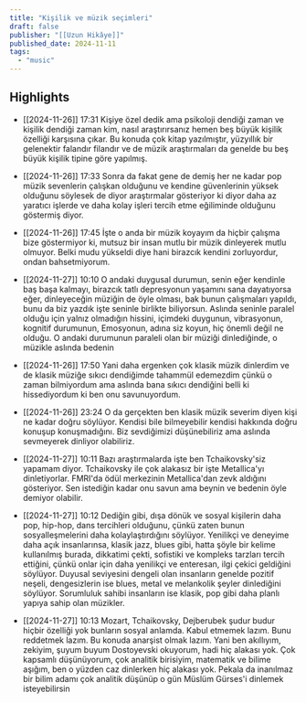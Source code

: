 ```yaml
---
title: "Kişilik ve müzik seçimleri"
draft: false
publisher: "[[Uzun Hikâye]]"
published_date: 2024-11-11
tags:
  - "music"
---
```



## Highlights
* [[2024-11-26]] 17:31  Kişiye özel dedik ama psikoloji dendiği zaman ve kişilik dendiği zaman kim, nasıl araştırırsanız hemen beş büyük kişilik özelliği karşısına çıkar. Bu konuda çok kitap yazılmıştır, yüzyıllık bir gelenektir falandır filandır ve de müzik araştırmaları da genelde bu beş büyük kişilik tipine göre yapılmış.

* [[2024-11-26]] 17:33  Sonra da fakat gene de demiş her ne kadar pop müzik sevenlerin çalışkan olduğunu ve kendine güvenlerinin yüksek olduğunu söylesek de diyor araştırmalar gösteriyor ki diyor daha az yaratıcı işlerde ve daha kolay işleri tercih etme eğiliminde olduğunu göstermiş diyor.

* [[2024-11-26]] 17:45  İşte o anda bir müzik koyayım da hiçbir çalışma bize göstermiyor ki, mutsuz bir insan mutlu bir müzik dinleyerek mutlu olmuyor. Belki mudu yükseldi diye hani birazcık kendini zorluyordur, ondan bahsetmiyorum.

* [[2024-11-27]] 10:10  O andaki duygusal durumun, senin eğer kendinle baş başa kalmayı, birazcık tatlı depresyonun yaşamını sana dayatıyorsa eğer, dinleyeceğin müziğin de öyle olması, bak bunun çalışmaları yapıldı, bunu da biz yazdık işte seninle birlikte biliyorsun. Aslında seninle paralel olduğu için yalnız olmadığın hissini, içimdeki duygunun, vibrasyonun, kognitif durumunun, Emosyonun, adına siz koyun, hiç önemli değil ne olduğu. O andaki durumunun paraleli olan bir müziği dinlediğinde, o müzikle aslında bedenin

* [[2024-11-26]] 17:50  Yani daha ergenken çok klasik müzik dinlerdim ve de klasik müziğe sıkıcı dendiğimde tahammül edemezdim çünkü o zaman bilmiyordum ama aslında bana sıkıcı dendiğini belli ki hissediyordum ki ben onu savunuyordum.

* [[2024-11-26]] 23:24  O da gerçekten ben klasik müzik severim diyen kişi ne kadar doğru söylüyor. Kendisi bile bilmeyebilir kendisi hakkında doğru konuşup konuşmadığını. Biz sevdiğimizi düşünebiliriz ama aslında sevmeyerek dinliyor olabiliriz.

* [[2024-11-27]] 10:11  Bazı araştırmalarda işte ben Tchaikovsky'siz yapamam diyor. Tchaikovsky ile çok alakasız bir işte Metallica'yı dinletiyorlar. FMRI'da ödül merkezinin Metallica'dan zevk aldığını gösteriyor. Sen istediğin kadar onu savun ama beynin ve bedenin öyle demiyor olabilir.

* [[2024-11-27]] 10:12  Dediğin gibi, dışa dönük ve sosyal kişilerin daha pop, hip-hop, dans tercihleri olduğunu, çünkü zaten bunun sosyalleşmelerini daha kolaylaştırdığını söylüyor. Yenilikçi ve deneyime daha açık insanlarınsa, klasik jazz, blues gibi, hatta şöyle bir kelime kullanılmış burada, dikkatimi çekti, sofistiki ve kompleks tarzları tercih ettiğini, çünkü onlar için daha yenilikçi ve enteresan, ilgi çekici geldiğini söylüyor. Duyusal seviyesini dengeli olan insanların genelde pozitif neşeli, dengesizlerin ise blues, metal ve melankolik şeyler dinlediğini söylüyor. Sorumluluk sahibi insanların ise klasik, pop gibi daha planlı yapıya sahip olan müzikler.

* [[2024-11-27]] 10:13  Mozart, Tchaikovsky, Dejberubek şudur budur hiçbir özelliği yok bunların sosyal anlamda. Kabul etmemek lazım. Bunu reddetmek lazım. Bu konuda anarşist olmak lazım. Yani ben akıllıyım, zekiyim, şuyum buyum Dostoyevski okuyorum, hadi hiç alakası yok. Çok kapsamlı düşünüyorum, çok analitik birisiyim, matematik ve bilime aşığım, ben o yüzden caz dinlerken hiç alakası yok. Pekala da inanılmaz bir bilim adamı çok analitik düşünüp o gün Müslüm Gürses'i dinlemek isteyebilirsin

